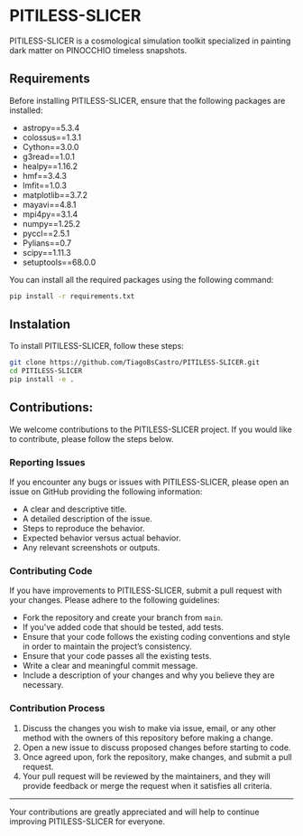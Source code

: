 # PITILESS-SLICER

PITILESS-SLICER is a cosmological simulation toolkit specialized in painting dark matter on PINOCCHIO timeless snapshots.

## Requirements

Before installing PITILESS-SLICER, ensure that the following packages are installed:

- astropy==5.3.4
- colossus==1.3.1
- Cython==3.0.0
- g3read==1.0.1
- healpy==1.16.2
- hmf==3.4.3
- lmfit==1.0.3
- matplotlib==3.7.2
- mayavi==4.8.1
- mpi4py==3.1.4
- numpy==1.25.2
- pyccl==2.5.1
- Pylians==0.7
- scipy==1.11.3
- setuptools==68.0.0

You can install all the required packages using the following command:

```bash
pip install -r requirements.txt
```

## Instalation

To install PITILESS-SLICER, follow these steps:

```bash
git clone https://github.com/TiagoBsCastro/PITILESS-SLICER.git
cd PITILESS-SLICER
pip install -e .
```

## Contributions:

We welcome contributions to the PITILESS-SLICER project. If you would like to contribute, please follow the steps below.

### Reporting Issues

If you encounter any bugs or issues with PITILESS-SLICER, please open an issue on GitHub providing the following information:
- A clear and descriptive title.
- A detailed description of the issue.
- Steps to reproduce the behavior.
- Expected behavior versus actual behavior.
- Any relevant screenshots or outputs.

### Contributing Code

If you have improvements to PITILESS-SLICER, submit a pull request with your changes. Please adhere to the following guidelines:
- Fork the repository and create your branch from `main`.
- If you've added code that should be tested, add tests.
- Ensure that your code follows the existing coding conventions and style in order to maintain the project’s consistency.
- Ensure that your code passes all the existing tests.
- Write a clear and meaningful commit message.
- Include a description of your changes and why you believe they are necessary.

### Contribution Process

1. Discuss the changes you wish to make via issue, email, or any other method with the owners of this repository before making a change.
2. Open a new issue to discuss proposed changes before starting to code.
3. Once agreed upon, fork the repository, make changes, and submit a pull request.
4. Your pull request will be reviewed by the maintainers, and they will provide feedback or merge the request when it satisfies all criteria.

---

Your contributions are greatly appreciated and will help to continue improving PITILESS-SLICER for everyone.

